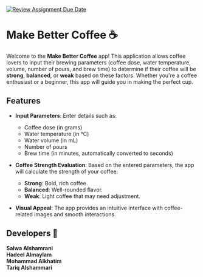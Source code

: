 [![Review Assignment Due Date](https://classroom.github.com/assets/deadline-readme-button-22041afd0340ce965d47ae6ef1cefeee28c7c493a6346c4f15d667ab976d596c.svg)](https://classroom.github.com/a/tLvnbFIl)
# Make Better Coffee ☕️

Welcome to the **Make Better Coffee** app! This application allows coffee lovers to input their brewing parameters (coffee dose, water temperature, volume, number of pours, and brew time) to determine if their coffee will be **strong**, **balanced**, or **weak** based on these factors. Whether you're a coffee enthusiast or a beginner, this app will guide you in making the perfect cup.

## Features

* **Input Parameters**: Enter details such as:
    * Coffee dose (in grams)
    * Water temperature (in °C)
    * Water volume (in mL)
    * Number of pours
    * Brew time (in minutes, automatically converted to seconds)

* **Coffee Strength Evaluation**: Based on the entered parameters, the app will calculate the strength of your coffee:
    * **Strong**: Bold, rich coffee.
    * **Balanced**: Well-rounded flavor.
    * **Weak**: Light coffee that may need adjustment.

* **Visual Appeal**: The app provides an intuitive interface with coffee-related images and smooth interactions.

## Developers 👏

**Salwa Alshamrani**  
**Hadeel Almaylam**  
**Mohammad Alkhatim**  
**Tariq Alshammari**
